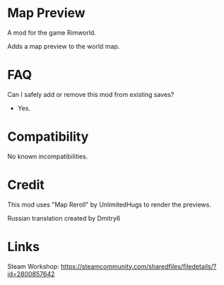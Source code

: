
# Map Preview

A mod for the game Rimworld.

Adds a map preview to the world map.


# FAQ

Can I safely add or remove this mod from existing saves?
- Yes.


# Compatibility

No known incompatibilities.


# Credit

This mod uses "Map Reroll" by UnlimitedHugs to render the previews.

Russian translation created by Dmitry6

# Links

Steam Workshop:
https://steamcommunity.com/sharedfiles/filedetails/?id=2800857642

